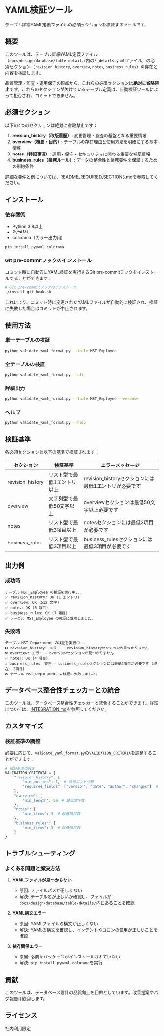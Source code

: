 # YAML検証ツール

テーブル詳細YAML定義ファイルの必須セクションを検証するツールです。

## 概要

このツールは、テーブル詳細YAML定義ファイル（`docs/design/database/table-details/`内の`*_details.yaml`ファイル）の必須セクション（`revision_history`, `overview`, `notes`, `business_rules`）の存在と内容を検証します。

品質管理・監査・運用保守の観点から、これらの必須セクションは**絶対に省略禁止**です。これらのセクションが欠けているテーブル定義は、自動検証ツールによって拒否され、コミットできません。

## 必須セクション

以下の4つのセクションは絶対に省略禁止です：

1. **revision_history（改版履歴）**: 変更管理・監査の基盤となる重要情報
2. **overview（概要・目的）**: テーブルの存在理由と使用方法を明確にする基本情報
3. **notes（特記事項）**: 運用・保守・セキュリティに関わる重要な補足情報
4. **business_rules（業務ルール）**: データの整合性と業務要件を保証するための制約条件

詳細な要件と例については、[README_REQUIRED_SECTIONS.md](./README_REQUIRED_SECTIONS.md)を参照してください。

## インストール

### 依存関係

- Python 3.8以上
- PyYAML
- colorama（カラー出力用）

```bash
pip install pyyaml colorama
```

### Git pre-commitフックのインストール

コミット時に自動的にYAML検証を実行するGit pre-commitフックをインストールすることができます：

```bash
# Git pre-commitフックのインストール
./install_git_hook.sh
```

これにより、コミット時に変更されたYAMLファイルが自動的に検証され、検証に失敗した場合はコミットが中止されます。

## 使用方法

### 単一テーブルの検証

```bash
python validate_yaml_format.py --table MST_Employee
```

### 全テーブルの検証

```bash
python validate_yaml_format.py --all
```

### 詳細出力

```bash
python validate_yaml_format.py --table MST_Employee --verbose
```

### ヘルプ

```bash
python validate_yaml_format.py --help
```

## 検証基準

各必須セクションは以下の基準で検証されます：

| セクション | 検証基準 | エラーメッセージ |
|------------|----------|----------------|
| revision_history | リスト型で最低1エントリ以上 | revision_historyセクションには最低1エントリが必要です |
| overview | 文字列型で最低50文字以上 | overviewセクションは最低50文字以上必要です |
| notes | リスト型で最低3項目以上 | notesセクションには最低3項目が必要です |
| business_rules | リスト型で最低3項目以上 | business_rulesセクションには最低3項目が必要です |

## 出力例

### 成功時

```
テーブル MST_Employee の検証を実行中...
✅ revision_history: OK (1 エントリ)
✅ overview: OK (512 文字)
✅ notes: OK (6 項目)
✅ business_rules: OK (7 項目)
✅ テーブル MST_Employee の検証に成功しました。
```

### 失敗時

```
テーブル MST_Department の検証を実行中...
❌ revision_history: エラー - revision_historyセクションが見つかりません
❌ overview: エラー - overviewセクションが見つかりません
✅ notes: OK (4 項目)
⚠️ business_rules: 警告 - business_rulesセクションには最低3項目が必要です (現在: 2項目)
❌ テーブル MST_Department の検証に失敗しました。
```

## データベース整合性チェッカーとの統合

このツールは、データベース整合性チェッカーと統合することができます。詳細については、[INTEGRATION.md](./INTEGRATION.md)を参照してください。

## カスタマイズ

### 検証基準の調整

必要に応じて、`validate_yaml_format.py`の`VALIDATION_CRITERIA`を調整することができます：

```python
# 検証基準の設定
VALIDATION_CRITERIA = {
    "revision_history": {
        "min_entries": 1,  # 最低エントリ数
        "required_fields": ["version", "date", "author", "changes"]  # 必須フィールド
    },
    "overview": {
        "min_length": 50  # 最低文字数
    },
    "notes": {
        "min_items": 3  # 最低項目数
    },
    "business_rules": {
        "min_items": 3  # 最低項目数
    }
}
```

## トラブルシューティング

### よくある問題と解決方法

1. **YAMLファイルが見つからない**
   - 原因: ファイルパスが正しくない
   - 解決: テーブル名が正しいか確認し、ファイルが`docs/design/database/table-details/`内にあることを確認

2. **YAML構文エラー**
   - 原因: YAMLファイルの構文が正しくない
   - 解決: YAMLの構文を確認し、インデントやコロンの使用が正しいことを確認

3. **依存関係エラー**
   - 原因: 必要なパッケージがインストールされていない
   - 解決: `pip install pyyaml colorama`を実行

## 貢献

このツールは、データベース設計の品質向上を目的としています。改善提案やバグ報告は歓迎します。

## ライセンス

社内利用限定
